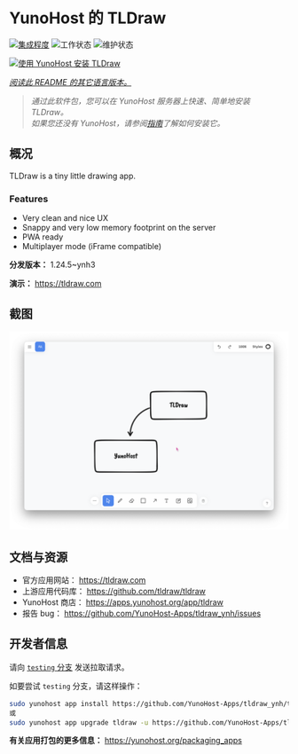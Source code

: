 <!--
注意：此 README 由 <https://github.com/YunoHost/apps/tree/master/tools/readme_generator> 自动生成
请勿手动编辑。
-->

# YunoHost 的 TLDraw

[![集成程度](https://dash.yunohost.org/integration/tldraw.svg)](https://dash.yunohost.org/appci/app/tldraw) ![工作状态](https://ci-apps.yunohost.org/ci/badges/tldraw.status.svg) ![维护状态](https://ci-apps.yunohost.org/ci/badges/tldraw.maintain.svg)

[![使用 YunoHost 安装 TLDraw](https://install-app.yunohost.org/install-with-yunohost.svg)](https://install-app.yunohost.org/?app=tldraw)

*[阅读此 README 的其它语言版本。](./ALL_README.md)*

> *通过此软件包，您可以在 YunoHost 服务器上快速、简单地安装 TLDraw。*  
> *如果您还没有 YunoHost，请参阅[指南](https://yunohost.org/install)了解如何安装它。*

## 概况

TLDraw is a tiny little drawing app.

### Features

- Very clean and nice UX
- Snappy and very low memory footprint on the server
- PWA ready
- Multiplayer mode (iFrame compatible)


**分发版本：** 1.24.5~ynh3

**演示：** <https://tldraw.com>

## 截图

![TLDraw 的截图](./doc/screenshots/TLDraw_screenshot.png)

## 文档与资源

- 官方应用网站： <https://tldraw.com>
- 上游应用代码库： <https://github.com/tldraw/tldraw>
- YunoHost 商店： <https://apps.yunohost.org/app/tldraw>
- 报告 bug： <https://github.com/YunoHost-Apps/tldraw_ynh/issues>

## 开发者信息

请向 [`testing` 分支](https://github.com/YunoHost-Apps/tldraw_ynh/tree/testing) 发送拉取请求。

如要尝试 `testing` 分支，请这样操作：

```bash
sudo yunohost app install https://github.com/YunoHost-Apps/tldraw_ynh/tree/testing --debug
或
sudo yunohost app upgrade tldraw -u https://github.com/YunoHost-Apps/tldraw_ynh/tree/testing --debug
```

**有关应用打包的更多信息：** <https://yunohost.org/packaging_apps>
